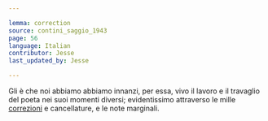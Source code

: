 ```yaml
---

lemma: correction
source: contini_saggio_1943
page: 56
language: Italian
contributor: Jesse
last_updated_by: Jesse

---
```


Gli è che noi abbiamo abbiamo innanzi, per essa, vivo il lavoro e il travaglio del poeta nei suoi momenti diversi; evidentissimo attraverso le mille [correzioni](correction.html) e cancellature, e le note marginali.
